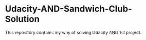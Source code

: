 # Udacity-AND-Sandwich-Club-Solution
This repository contains my way of solving Udacity AND 1st project.
